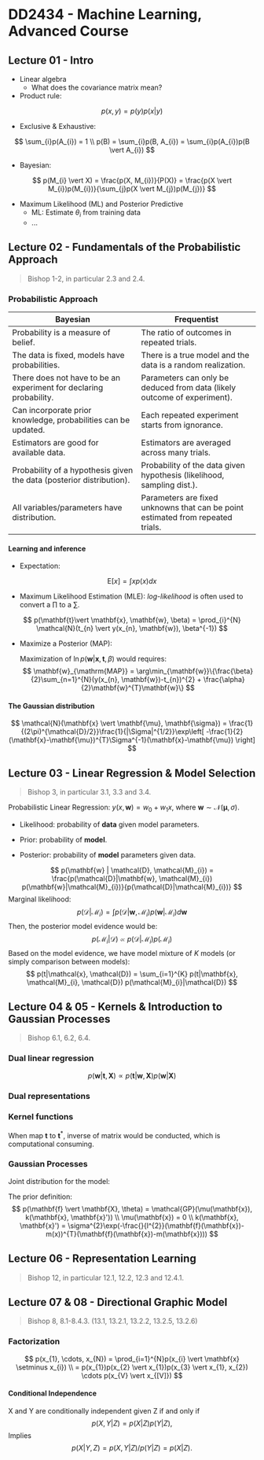 # DD2434 - Machine Learning, Advanced Course

## Lecture 01 - Intro

- Linear algebra
  - What does the covariance matrix mean?
- Product rule:

$$
p(x,y) = p(y)p(x \vert y)
$$

- Exclusive & Exhaustive:

$$
\sum_{i}p(A_{i}) = 1 \\
p(B) = \sum_{i}p(B, A_{i}) = \sum_{i}p(A_{i})p(B \vert A_{i})
$$

- Bayesian:

$$
p(M_{i} \vert X) = \frac{p(X, M_{i})}{P(X)} = \frac{p(X \vert M_{i})p(M_{i})}{\sum_{j}p(X \vert M_{j})p(M_{j})}
$$

- Maximum Likelihood (ML) and Posterior Predictive
  - ML: Estimate $\theta_{i}$ from training data 
  - ...



## Lecture 02 - Fundamentals of the Probabilistic Approach

> Bishop 1-2, in particular 2.3 and 2.4.

### Probabilistic Approach

| Bayesian                                                     | Frequentist                                                  |
| ------------------------------------------------------------ | ------------------------------------------------------------ |
| Probability is a measure of belief.                          | The ratio of outcomes in repeated trials.                    |
| The data is fixed, models have probabilities.                | There is a true model and the data is a random realization.  |
| There does not have to be an experiment for declaring probability. | Parameters can only be deduced from data (likely outcome of experiment). |
| Can incorporate prior knowledge, probabilities can be updated. | Each repeated experiment starts from ignorance.              |
| Estimators are good for available data.                      | Estimators are averaged across many trials.                  |
| Probability of a hypothesis given the data (posterior distribution). | Probability of the data given hypothesis (likelihood, sampling dist.). |
| All variables/parameters have distribution.                  | Parameters are fixed unknowns that can be point estimated from repeated trials. |

#### Learning and inference

- Expectation:

$$
\mathrm{E}[x] = \int xp (x) dx
$$

- Maximum Likelihood Estimation (MLE): *log-likelihood* is often used to convert a $\prod$ to a $\sum$.

$$
p(\mathbf{t}\vert \mathbf{x}, \mathbf{w}, \beta) = \prod_{i}^{N} \mathcal{N}(t_{n} \vert y(x_{n}, \mathbf{w}), \beta^{-1})
$$

- Maximize a Posterior (MAP):

  Maximization of $\ln p(\mathbf{w}\vert \mathbf{x}, \mathbf{t}, \beta)$ would requires:
$$
\mathbf{w}_{\mathrm{MAP}} = \arg\min_{\mathbf{w}}\{\frac{\beta}{2}\sum_{n=1}^{N}(y(x_{n}, \mathbf{w})-t_{n})^{2} + \frac{\alpha}{2}\mathbf{w}^{T}\mathbf{w}\}
$$



#### The Gaussian distribution

$$
\mathcal{N}(\mathbf{x} \vert \mathbf{\mu}, \mathbf{\sigma}) = \frac{1}{(2\pi)^{\mathcal{D}/2}}\frac{1}{|\Sigma|^{1/2}}\exp\left[ -\frac{1}{2}(\mathbf{x}-\mathbf{\mu})^{T}\Sigma^{-1}(\mathbf{x}-\mathbf{\mu}) \right]
$$






## Lecture 03 - Linear Regression & Model Selection

> Bishop 3, in particular 3.1, 3.3 and 3.4.

Probabilistic Linear Regression: $y(x, \mathbf{w}) = w_{0} + w_{1} x$, where $\mathbf{w} \sim \mathcal{N}(\mathbf{\mu}, \sigma)$.



- Likelihood: probability of **data** given model parameters.

- Prior: probability of **model**.

- Posterior: probability of **model** parameters given data.



$$
p(\mathbf{w} | \mathcal{D}, \mathcal{M}_{i}) = \frac{p(\mathcal{D}|\mathbf{w}, \mathcal{M}_{i}) p(\mathbf{w}|\mathcal{M}_{i})}{p(\mathcal{D}|\mathcal{M}_{i})}
$$
Marginal likelihood:
$$
p(\mathcal{D}|\mathcal{M}_{i}) = \int p(\mathcal{D}|\mathbf{w}, \mathcal{M}_{i}) p(\mathbf{w}|\mathcal{M}_{i}) d\mathbf{w}
$$
Then, the posterior model evidence would be:
$$
p(\mathcal{M}_{i}|\mathcal{D}) \propto p(\mathcal{D}|\mathcal{M}_{i}) p(\mathcal{M}_{i})
$$
Based on the model evidence, we have model mixture of $K$ models (or simply comparison between models):
$$
p(t|\mathcal{x}, \mathcal{D}) = \sum_{i=1}^{K} p(t|\mathbf{x}, \mathcal{M}_{i}, \mathcal{D}) p(\mathcal{M}_{i}|\mathcal{D})
$$




## Lecture 04 & 05 - Kernels & Introduction to Gaussian Processes

> Bishop 6.1, 6.2, 6.4.

### Dual linear regression

$$
p(\mathbf{w}|\mathbf{t}, \mathbf{X}) \propto p(\mathbf{t}|\mathbf{w}, \mathbf{X}) p(\mathbf{w}|\mathbf{X})
$$





### Dual representations



### Kernel functions

When map $\mathbf{t}$ to $\mathbf{t}^{*}$, inverse of matrix would be conducted, which is computational consuming.



### Gaussian Processes

Joint distribution for the model:



The prior definition:
$$
p(\mathbf{f} \vert \mathbf{X}, \theta) = \mathcal{GP}(\mu(\mathbf{x}), k(\mathbf{x}, \mathbf{x}')) \\
\mu(\mathbf{x}) = 0 \\
k(\mathbf{x}, \mathbf{x}') = \sigma^{2}\exp(-\frac{}{l^{2}}(\mathbf{f}(\mathbf{x})-m(x))^{T}(\mathbf{f}(\mathbf{x})-m(\mathbf{x})))
$$



## Lecture 06 - Representation Learning

> Bishop 12, in particular 12.1, 12.2, 12.3 and 12.4.1.



## Lecture 07 & 08 - Directional Graphic Model 

> Bishop 8, 8.1-8.4.3. (13.1, 13.2.1, 13.2.2, 13.2.5, 13.2.6)

### Factorization

$$
p(x_{1}, \cdots, x_{N}) = \prod_{i=1}^{N}p(x_{i} \vert \mathbf{x} \setminus x_{i}) \\
= p(x_{1})p(x_{2} \vert x_{1})p(x_{3} \vert x_{1}, x_{2}) \cdots p(x_{V} \vert x_{[V]})
$$

#### Conditional Independence

X and Y are conditionally independent given Z if and only if
$$
p(X, Y \vert Z) = p(X \vert Z) p(Y \vert Z),
$$
Implies
$$
p(X \vert Y, Z) = p(X, Y \vert Z) / p(Y \vert Z) = p(X \vert Z).
$$


